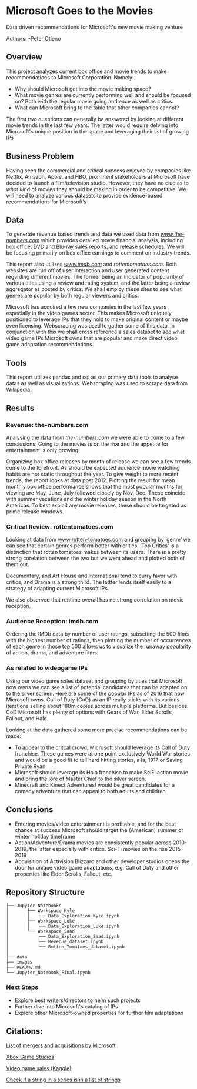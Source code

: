 
# Microsoft Goes to the Movies
Data driven recommendations for Microsoft's new movie making venture
 
 
Authors:
-Peter Otieno
 
## Overview
This project analyzes current box office and movie trends to make recommendations to Microsoft Corporation. Namely:
-   Why should Microsoft get into the movie making space?
- What movie genres are currently performing well and should be focused on? Both with the regular movie going audience as well as critics.
- What can Microsoft bring to the table that other companies cannot?
 
The first two questions can generally be answered by looking at different movie trends in the last few years. The latter would require delving into Microsoft's unique position in the space and leveraging their list of growing IPs
 
## Business Problem
Having seen the commercial and critical success enjoyed by companies like Netflix, Amazon, Apple, and HBO, prominent stakeholders at Microsoft have decided to launch a film/television studio. However, they have no clue as to *what kind* of movies they should be making in order to be competitive. We will need to analyze various datasets to provide evidence-based recommendations for Microsoft’s 
 
## Data
To generate revenue based trends and data we used data from *www.the-numbers.com* which provides detailed movie financial analysis, including box office, DVD and Blu-ray sales reports, and release schedules. We will be focusing primarily on box office earnings to comment on industry trends.
 
This report also utilizes *www.imdb.com* and *rottentomatoes.com*. Both websites are run off of user interaction and user generated content regarding different movies. The former being an indicator of popularity of various titles using a review and rating system, and the latter being a review aggregator as posted by critics. We shall employ these sites to see what genres are popular by both regular viewers and critics.
 
Microsoft has acquired a few new companies in the last few years especially in the video games sector. This makes Microsoft uniquely positioned to leverage IPs that they hold to make original content or maybe even licensing. Webscraping was used to gather some of this data. 
In conjunction with this we shall cross reference a sales dataset to see what video game IPs Microsoft owns that are popular and make direct video game adaptation recommendations.
 
## Tools
This report utilizes pandas and sql as our primary data tools to analyse datas as well as visualizations. Webscraping was used to scrape data from Wikipedia.
 

## Results

### Revenue: the-numbers.com
Analysing the data from *the-numbers.com* we were able to come to a few conclusions:
Going to the movies is on the rise and the appetite for entertainment is only growing.



Organizing box office releases by month of release we can see a few trends come to the forefront. As should be expected audience movie watching habits are not static throughout the year. To give weight to more recent trends, the report looks at data post 2012. Plotting the result for mean monthly box office performance shows that the most popular months for viewing are May, June, July followed closely by Nov, Dec. These coincide with summer vacations and the winter holiday season in the North Americas. To best exploit any movie releases, these should be targeted as prime release windows.



  
### Critical Review: rottentomatoes.com
 
Looking at data from www.rotten-tomatoes.com and grouping by ‘genre’ we can see that certain genres perform better with critics. ‘Top Critics’ is a distinction that rotten tomatoes makes between its users. There is a pretty strong corelation between the two but we went ahead and plotted both of them out. 



Documentary, and Art House and International tend to curry favor with critics, and Drama is a strong third. The lattter lends itself easily to a strategy of adapting current Microsoft IPs.

We also observed that runtime overall has no strong correlation on movie reception.
 
 

### Audience Reception: imdb.com

Ordering the IMDb data by number of user ratings, subsetting the 500 films with the highest number of ratings, then plotting the number of occurrences of each genre in those top 500 allows us to visualize the runaway popularity of action, drama, and adventure films.



### As related to videogame IPs

Using our video game sales dataset and grouping by titles that Microsoft now owns we can see a list of potential candidates that can be adapted on to the silver screen. Here are some of the popular IPs as of 2016 that now Microsoft owns. Call of Duty (CoD) as an IP really sticks with its various iterations selling about 180m copies across multiple platforms. But besides CoD Microsoft has plenty of options with Gears of War, Elder Scrolls, Fallout, and Halo.






Looking at the data gathered some more precise recommendations can be made:
-   To appeal to the critcal crowd, Microsoft should leverage its Call of Duty franchise. These games were at one point exclusively World War stories and would be a good fit to tell hard hitting stories, a la, 1917 or Saving Private Ryan
-   Microsoft should leverage its Halo franchise to make SciFi action movie and bring the lore of Master Chief to the silver screen. 
-   Minecraft and Kinect Adventures! would be great candidates for a comedy adventure that can appeal to both adults and children 


## Conclusions
-   Entering movies/video entertainment is profitable, and for the best chance at success Microsoft should target the (American) summer or winter holiday timeframe
-   Action/Adventure/Drama movies are consistently popular across 2010-2019, the latter especially with critics. Sci-Fi movies on the rise 2015-2019
-   Acquisition of Activision Blizzard and other developer studios opens the door for unique video game adaptations, e.g. Call of Duty and other properties like Elder Scrolls, Fallout, etc.
 
## Repository Structure
```
├── Jupyter Notebooks  
│       ├── Workspace_Kyle
│       │   └── Data_Exploration_Kyle.ipynb
│       ├── Workspace_Luke
│       │   └── Data_Exploration_Luke.ipynb
│       └── Workspace_Saad
│           ├── Data_Exploration_Saad.ipynb
│           ├── Revenue_dataset.ipynb
│           └── Rotten_Tomatoes_dataset.ipynb
│
├── data
├── images
├── README.md
└── Jupyter_Notebook_Final.ipynb
```
 
### Next Steps
- Explore best writers/directors to helm such projects
- Further dive into Microsoft's catalog of IPs
- Explore other Microsoft-owned properties for further film adaptations

     

## Citations:


 
[List of mergers and acquisitions by Microsoft](https://en.wikipedia.org/wiki/List_of_mergers_and_acquisitions_by_Microsoft)

[Xbox Game Studios](https://en.wikipedia.org/wiki/Xbox_Game_Studios)

[Video game sales (Kaggle)](https://www.kaggle.com/coffeepot/videogame-sales/data)
 
[Check if a string in a series is in a list of strings](https://stackoverflow.com/questions/17972938/check-if-a-string-in-a-pandas-dataframe-column-is-in-a-list-of-strings)
